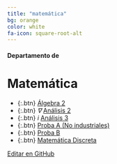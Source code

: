 ```yaml
---
title: "matemática"
bg: orange
color: white
fa-icon: square-root-alt
---
```

#### Departamento de
# Matemática

<!---
No poner los links de t.joinchat directamente,
>>>> NO USAR https://www.protectyourlinks.com/ <<<<
En lugar de https://t.me/joinchat/SaraSasasa-sa poner j/SaraSasasa-sa
-->

* {:.btn}  <i class="fas fa-gamepad"></i> [Álgebra 2](j/TM8M44aS_SrOeqvu)
* {:.btn}  <i class="fas">∇</i> [Análisis 2](j/A70cpEmL9xHBWg1RHc67HQ)
* {:.btn}  <i class="fas">i</i> [Análisis 3](j/DMszThduvy0C9R3NRPUnxQ)
* {:.btn}  <i class="fas fa-random"></i> [Proba A (No industriales)](j/Tf7iBpXYPhEtlifR)
* {:.btn}  <i class="fas fa-random"></i> [Proba B](j/8vxZHnu2ArA3ZTI5)
* {:.btn}  <i class="fas fa-sitemap"></i> [Matemática Discreta](j/A70cpBKNIny5DrX846s2MQ)

<span class="editongithub">
	<a href="{{site.github.repository_url}}/blob/master/{{page.path}}">
		<i class="fas fa-pen"></i> Editar en GitHub
	</a>
</span>
